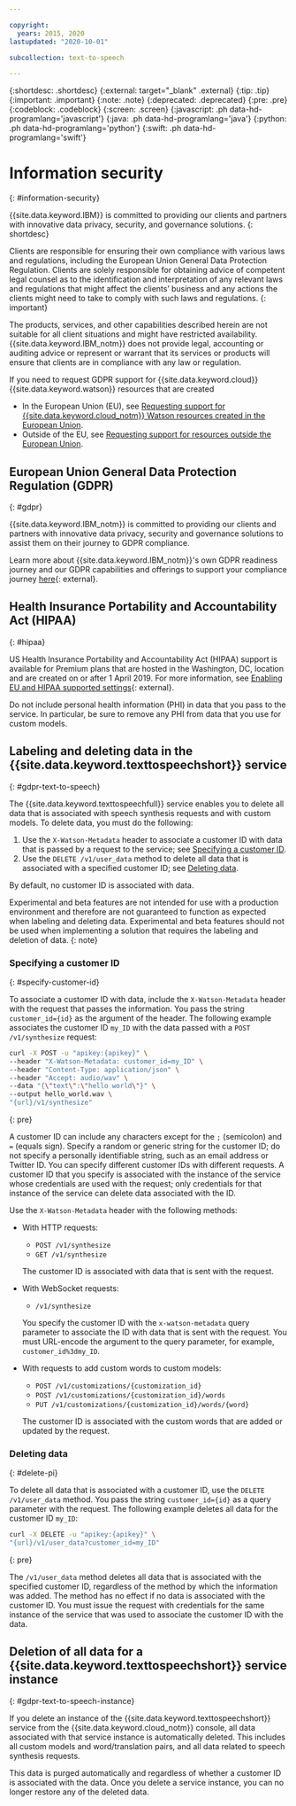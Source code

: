 ```yaml
---

copyright:
  years: 2015, 2020
lastupdated: "2020-10-01"

subcollection: text-to-speech

---
```


{:shortdesc: .shortdesc}
{:external: target="_blank" .external}
{:tip: .tip}
{:important: .important}
{:note: .note}
{:deprecated: .deprecated}
{:pre: .pre}
{:codeblock: .codeblock}
{:screen: .screen}
{:javascript: .ph data-hd-programlang='javascript'}
{:java: .ph data-hd-programlang='java'}
{:python: .ph data-hd-programlang='python'}
{:swift: .ph data-hd-programlang='swift'}

# Information security
{: #information-security}

{{site.data.keyword.IBM}} is committed to providing our clients and partners with innovative data privacy, security, and governance solutions.
{: shortdesc}

Clients are responsible for ensuring their own compliance with various laws and regulations, including the European Union General Data Protection Regulation. Clients are solely responsible for obtaining advice of competent legal counsel as to the identification and interpretation of any relevant laws and regulations that might affect the clients’ business and any actions the clients might need to take to comply with such laws and regulations.
{: important}

The products, services, and other capabilities described herein are not suitable for all client situations and might have restricted availability. {{site.data.keyword.IBM_notm}} does not provide legal, accounting or auditing advice or represent or warrant that its services or products will ensure that clients are in compliance with any law or regulation.

If you need to request GDPR support for {{site.data.keyword.cloud}} {{site.data.keyword.watson}} resources that are created

-   In the European Union (EU), see [Requesting support for {{site.data.keyword.cloud_notm}} Watson resources created in the European Union](/docs/watson?topic=watson-gdpr-sar#request-EU).
-   Outside of the EU, see [Requesting support for resources outside the European Union](/docs/watson?topic=watson-gdpr-sar#request-non-EU).

## European Union General Data Protection Regulation (GDPR)
{: #gdpr}

{{site.data.keyword.IBM_notm}} is committed to providing our clients and partners with innovative data privacy, security and governance solutions to assist them on their journey to GDPR compliance.

Learn more about {{site.data.keyword.IBM_notm}}'s own GDPR readiness journey and our GDPR capabilities and offerings to support your compliance journey [here](http://www.ibm.com/gdpr){: external}.

## Health Insurance Portability and Accountability Act (HIPAA)
{: #hipaa}

US Health Insurance Portability and Accountability Act (HIPAA) support is available for Premium plans that are hosted in the Washington, DC, location and are created on or after 1 April 2019. For more information, see [Enabling EU and HIPAA supported settings](https://cloud.ibm.com/docs/account?topic=account-eu-hipaa-supported#eu-hipaa-supported){: external}.

Do not include personal health information (PHI) in data that you pass to the service. In particular, be sure to remove any PHI from data that you use for custom models.

## Labeling and deleting data in the {{site.data.keyword.texttospeechshort}} service
{: #gdpr-text-to-speech}

The {{site.data.keyword.texttospeechfull}} service enables you to delete all data that is associated with speech synthesis requests and with custom models. To delete data, you must do the following:

1.  Use the `X-Watson-Metadata` header to associate a customer ID with data that is passed by a request to the service; see [Specifying a customer ID](#specify-customer-id).
1.  Use the `DELETE /v1/user_data` method to delete all data that is associated with a specified customer ID; see [Deleting data](#delete-pi).

By default, no customer ID is associated with data.

Experimental and beta features are not intended for use with a production environment and therefore are not guaranteed to function as expected when labeling and deleting data. Experimental and beta features should not be used when implementing a solution that requires the labeling and deletion of data.
{: note}

### Specifying a customer ID
{: #specify-customer-id}

To associate a customer ID with data, include the `X-Watson-Metadata` header with the request that passes the information. You pass the string `customer_id={id}` as the argument of the header. The following example associates the customer ID `my_ID` with the data passed with a `POST /v1/synthesize` request:

```bash
curl -X POST -u "apikey:{apikey}" \
--header "X-Watson-Metadata: customer_id=my_ID" \
--header "Content-Type: application/json" \
--header "Accept: audio/wav" \
--data "{\"text\":\"hello world\"}" \
--output hello_world.wav \
"{url}/v1/synthesize"
```
{: pre}

A customer ID can include any characters except for the `;` (semicolon) and `=` (equals sign). Specify a random or generic string for the customer ID; do not specify a personally identifiable string, such as an email address or Twitter ID. You can specify different customer IDs with different requests. A customer ID that you specify is associated with the instance of the service whose credentials are used with the request; only credentials for that instance of the service can delete data associated with the ID.

Use the `X-Watson-Metadata` header with the following methods:

-   With HTTP requests:
    -   `POST /v1/synthesize`
    -   `GET /v1/synthesize`

    The customer ID is associated with data that is sent with the request.

-   With WebSocket requests:
    -   `/v1/synthesize`

    You specify the customer ID with the `x-watson-metadata` query parameter to associate the ID with data that is sent with the request. You must URL-encode the argument to the query parameter, for example, `customer_id%3dmy_ID`.

-   With requests to add custom words to custom models:
    -   `POST /v1/customizations/{customization_id}`
    -   `POST /v1/customizations/{customization_id}/words`
    -   `PUT /v1/customizations/{customization_id}/words/{word}`

    The customer ID is associated with the custom words that are added or updated by the request.

### Deleting data
{: #delete-pi}

To delete all data that is associated with a customer ID, use the `DELETE /v1/user_data` method. You pass the string `customer_id={id}` as a query parameter with the request. The following example deletes all data for the customer ID `my_ID`:

```bash
curl -X DELETE -u "apikey:{apikey}" \
"{url}/v1/user_data?customer_id=my_ID"
```
{: pre}

The `/v1/user_data` method deletes all data that is associated with the specified customer ID, regardless of the method by which the information was added. The method has no effect if no data is associated with the customer ID. You must issue the request with credentials for the same instance of the service that was used to associate the customer ID with the data.

## Deletion of all data for a {{site.data.keyword.texttospeechshort}} service instance
{: #gdpr-text-to-speech-instance}

If you delete an instance of the {{site.data.keyword.texttospeechshort}} service from the {{site.data.keyword.cloud_notm}} console, all data associated with that service instance is automatically deleted. This includes all custom models and word/translation pairs, and all data related to speech synthesis requests.

This data is purged automatically and regardless of whether a customer ID is associated with the data. Once you delete a service instance, you can no longer restore any of the deleted data.
